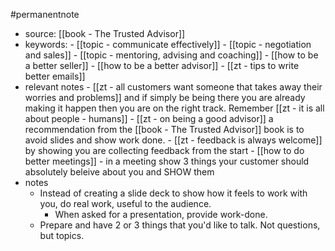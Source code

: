 #permanentnote
- source: [[book - The Trusted Advisor]]
- keywords:
		- [[topic - communicate effectively]]
		- [[topic - negotiation and sales]]
        - [[topic - mentoring, advising and coaching]]
        - [[how to be a better seller]]
 		- [[how to be a better advisor]]
 		- [[zt - tips to write better emails]]
- relevant notes
        - [[zt - all customers want someone that takes away their worries and problems]] and if simply be being there you are already making it happen then you are on the right track. Remember [[zt - it is all about people - humans]]
        - [[zt - on being a good advisor]] a recommendation from the [[book - The Trusted Advisor]] book is to avoid slides and show work done. 
        - [[zt - feedback is always welcome]] by showing you are collecting feedback from the start
        - [[how to do better meetings]]  - in a meeting show 3 things your customer should absolutely beleive about you and SHOW them
 - notes
	 - Instead of creating a slide deck to show how it feels to work with you, do real work, useful to the audience.
		 - When asked for a presentation, provide work-done.
	- Prepare and have 2 or 3 things that you'd like to talk. Not questions, but topics. 
